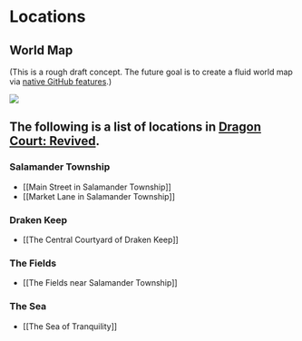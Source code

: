 # Locations
## World Map
(This is a rough draft concept. The future goal is to create a fluid world map via [native GitHub features](https://docs.github.com/en/get-started/writing-on-github/working-with-advanced-formatting/creating-diagrams).)

![](https://github.com/DCWiki/DragonCourtWiki/blob/main/media/locations/World_Map_v1.png)

## The following is a list of locations in [Dragon Court: Revived](Dragon-Court-Revived.md).

### Salamander Township
* [[Main Street in Salamander Township]]
* [[Market Lane in Salamander Township]]
### Draken Keep
* [[The Central Courtyard of Draken Keep]]
### The Fields
* [[The Fields near Salamander Township]]
### The Sea
* [[The Sea of Tranquility]]
